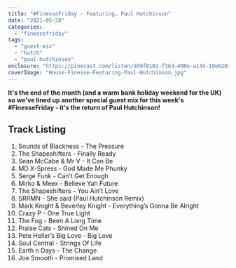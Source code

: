 ```yaml
---
title: "#FinesseFriday - Featuring… Paul Hutchinson"
date: "2021-05-28"
categories: 
  - "finessefriday"
tags: 
  - "guest-mix"
  - "hutch"
  - "paul-hutchinson"
enclosure: "https://pinecast.com/listen/dd9f8102-f36d-400e-a13d-19e6203b7a4b.mp3 189562671 audio/mpeg "
coverImage: "House-Finesse-Featuring-Paul-Hutchinson.jpg"
---
```


**It's the end of the month (and a warm bank holiday weekend for the UK) so we've lined up another special guest mix for this week's #FinesseFriday - it's the return of Paul Hutchinson!**

## Track Listing

1. Sounds of Blackness - The Pressure
2. The Shapeshifters - Finally Ready
3. Sean McCabe & Mr V - It Can Be
4. MD X-Spress - God Made Me Phunky
5. Serge Funk - Can’t Get Enough
6. Mirko & Meex - Believe Yah Future
7. The Shapeshifters - You Ain’t Love
8. SRRMN - She said (Paul Hutchinson Remix)
9. Mark Knight & Beverley Knight - Everything’s Gonna Be Alright
10. Crazy P - One True Light
11. The Fog - Been A Long Time
12. Praise Cats - Shined On Me
13. Pete Heller’s Big Love - Big Love
14. Soul Central - Strings Of Life
15. Earth n Days - The Change
16. Joe Smooth - Promised Land
